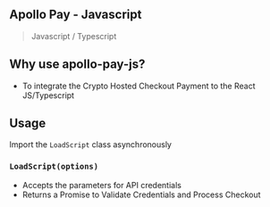 ## Apollo Pay - Javascript

> Javascript / Typescript

## Why use apollo-pay-js?

- To integrate the Crypto Hosted Checkout Payment to the React JS/Typescript

## Usage

Import the `LoadScript` class asynchronously

### `LoadScript(options)`

- Accepts the parameters for API credentials
- Returns a Promise to Validate Credentials and Process Checkout
